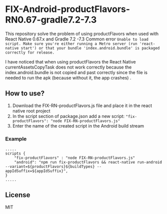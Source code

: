 # FIX-Android-productFlavors-RN0.67-gradle7.2-7.3

This repository solve the problem of using productFlavors when used with React Native 0.67.x and Gradle 7.2 -7.3
Common error `Unable to load script. Make sure you're either running a Metro server (run 'react-native start') or that your bundle 'index.android.bundle' is packaged correctly for release.`

I have noticed that when using productFlavors the React Native currentAssetsCopyTask does not work correctly because the index.android.bundle is not copied and past correctly since the file is needed to run the apk (because without it, the app crashes) .


## How to use?

 1. Download the FIX-RN-productFlavors.js file and place it in the react native root project
 2. In the script section of package.json add a new script: `"fix-productFlavors": "node FIX-RN-productFlavors.js"`
 3. Enter the name of the created script in the Android build stream


### Example

```
.....
scripts {
    "fix-productFlavors" : "node FIX-RN-productFlavors.js"
    "android": "npm run fix-productFlavors && react-native run-android --variant=${productFlavors}${buildTypes} --appIdSuffix=${appIdSuffix}",
}
.....

```


## License

MIT
